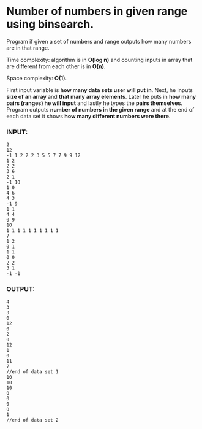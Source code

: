# Number of numbers in given range using binsearch.

Program if given a set of numbers and range outputs how many numbers are in that range.

Time complexity: algorithm is in **O(log n)** and counting inputs in array that are different from each other is in **O(n)**.

Space complexity: **O(1)**.

First input variable is **how many data sets user will put in**. Next, he inputs **size of an array** and **that many array elements**. Later he puts in **how many pairs (ranges) he will input** and lastly he types the **pairs themselves**. Program outputs **number of numbers in the given range** and at the end of each data set it shows **how many different numbers were there**.

### INPUT:
```
2 
12 
-1 1 2 2 2 3 5 5 7 7 9 9 12 
1 2   
2 2   
3 6  
2 1  
-1 10  
1 0  
4 6 
4 3
-1 9  
1 1 
4 4  
0 9 
10
1 1 1 1 1 1 1 1 1 1 
7 
1 2 
0 1 
1 1 
0 0 
2 2 
3 1 
-1 -1
```
### OUTPUT:
```
4 
3 
3 
0 
12
0 
2 
0 
12
1 
0 
11
7 
//end of data set 1
10
10
10
0 
0 
0 
0 
1
//end of data set 2
```
